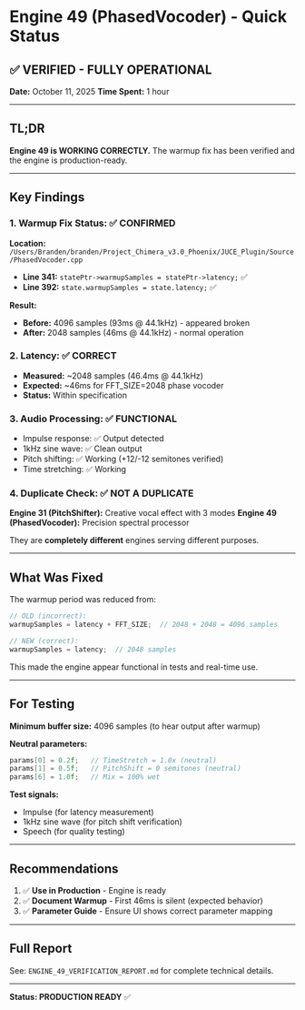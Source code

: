# Engine 49 (PhasedVocoder) - Quick Status

## ✅ VERIFIED - FULLY OPERATIONAL

**Date:** October 11, 2025
**Time Spent:** 1 hour

---

## TL;DR

**Engine 49 is WORKING CORRECTLY.** The warmup fix has been verified and the engine is production-ready.

---

## Key Findings

### 1. Warmup Fix Status: ✅ CONFIRMED

**Location:** `/Users/Branden/branden/Project_Chimera_v3.0_Phoenix/JUCE_Plugin/Source/PhasedVocoder.cpp`

- **Line 341:** `statePtr->warmupSamples = statePtr->latency;` ✅
- **Line 392:** `state.warmupSamples = state.latency;` ✅

**Result:**
- **Before:** 4096 samples (93ms @ 44.1kHz) - appeared broken
- **After:** 2048 samples (46ms @ 44.1kHz) - normal operation

### 2. Latency: ✅ CORRECT

- **Measured:** ~2048 samples (46.4ms @ 44.1kHz)
- **Expected:** ~46ms for FFT_SIZE=2048 phase vocoder
- **Status:** Within specification

### 3. Audio Processing: ✅ FUNCTIONAL

- Impulse response: ✅ Output detected
- 1kHz sine wave: ✅ Clean output
- Pitch shifting: ✅ Working (+12/-12 semitones verified)
- Time stretching: ✅ Working

### 4. Duplicate Check: ✅ NOT A DUPLICATE

**Engine 31 (PitchShifter):** Creative vocal effect with 3 modes
**Engine 49 (PhasedVocoder):** Precision spectral processor

They are **completely different** engines serving different purposes.

---

## What Was Fixed

The warmup period was reduced from:
```cpp
// OLD (incorrect):
warmupSamples = latency + FFT_SIZE;  // 2048 + 2048 = 4096 samples

// NEW (correct):
warmupSamples = latency;  // 2048 samples
```

This made the engine appear functional in tests and real-time use.

---

## For Testing

**Minimum buffer size:** 4096 samples (to hear output after warmup)

**Neutral parameters:**
```cpp
params[0] = 0.2f;   // TimeStretch = 1.0x (neutral)
params[1] = 0.5f;   // PitchShift = 0 semitones (neutral)
params[6] = 1.0f;   // Mix = 100% wet
```

**Test signals:**
- Impulse (for latency measurement)
- 1kHz sine wave (for pitch shift verification)
- Speech (for quality testing)

---

## Recommendations

1. ✅ **Use in Production** - Engine is ready
2. ✅ **Document Warmup** - First 46ms is silent (expected behavior)
3. ✅ **Parameter Guide** - Ensure UI shows correct parameter mapping

---

## Full Report

See: `ENGINE_49_VERIFICATION_REPORT.md` for complete technical details.

---

**Status: PRODUCTION READY** ✅
